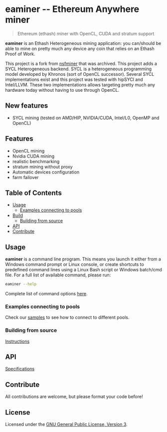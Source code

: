 # eaminer -- Ethereum Anywhere miner

> Ethereum (ethash) miner with OpenCL, CUDA and stratum support

**eaminer** is an Ethash Heterogeneous mining application: you can/should be able to mine on pretty much any device any coin that relies on an Ethash Proof of Work.

This project is a fork from [nsfminer](https://github.com/no-fee-ethereum-mining/nsfminer) that was archived. This project adds a SYCL Heterogeneous backend. SYCL is a heterogeneous programming model developed by
Khronos (sort of OpenCL successor). Several SYCL implementations exist and this project was tested with hipSYCl and Intel/LLVM. These two implementations allows targeting pretty much any hardware today without having to
use through OpenCL.

## New features

* SYCL mining (tested on AMD/HIP, NVIDIA/CUDA, Intel/L0, OpenMP and OpenCL)

## Features

* OpenCL mining
* Nvidia CUDA mining
* realistic benchmarking
* stratum mining without proxy
* Automatic devices configuration
* farm failover

## Table of Contents

* [Usage](#usage)
    * [Examples connecting to pools](#examples-connecting-to-pools)
* [Build](#build)
    * [Building from source](#building-from-source)
* [API](#api)
* [Contribute](#contribute)

## Usage

**eaminer** is a command line program. This means you launch it either from a Windows command prompt or Linux console, or create shortcuts to predefined command lines using a Linux Bash script or Windows batch/cmd file.
For a full list of available command, please run:

```sh
eaminer --help
```
Complete list of command options [here](docs/Options.md).

### Examples connecting to pools

Check our [samples](docs/POOL_EXAMPLES_ETH.md) to see how to connect to different pools.

### Building from source

[Instructions](docs/BUILD.md)

## API

[Specifications](docs/API_DOCUMENTATION.md)

## Contribute

All contributions are welcome, but please format your code before!

## License

Licensed under the [GNU General Public License, Version 3](LICENSE).
